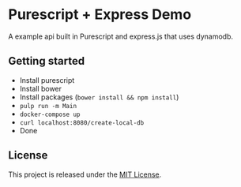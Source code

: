 # Purescript + Express Demo

A example api built in Purescript and express.js that uses dynamodb.


## Getting started
- Install purescript
- Install bower
- Install packages (`bower install && npm install`)
- `pulp run -m Main`
- `docker-compose up`
- `curl localhost:8080/create-local-db`
- Done


## License

This project is released under the [MIT License](http://www.opensource.org/licenses/MIT).
